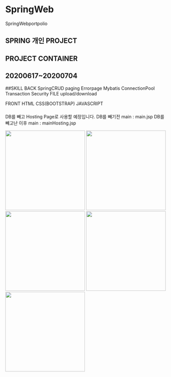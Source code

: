 # SpringWeb
SpringWebportpolio

## SPRING 개인 PROJECT
## PROJECT CONTAINER
## 20200617~20200704

##SKILL
BACK
  SpringCRUD
	paging
	Errorpage
	Mybatis
	ConnectionPool
	Transaction 
	Security
	FILE upload/download
 
 FRONT
  HTML
  CSS(BOOTSTRAP)
  JAVASCRIPT
###

DB를 빼고 Hosting Page로 사용할 예정입니다.
DB를 빼기전 main : main.jsp
DB를 빼고난 이후 main : mainHosting.jsp

<div>
	<img width="250px" src= "https://user-images.githubusercontent.com/64457004/88643396-9e09cd80-d0fc-11ea-9023-68a9402dcf0d.png"/>
	<img width="250px" src= "https://user-images.githubusercontent.com/64457004/88643400-9f3afa80-d0fc-11ea-9fbb-89c2f11c0e19.png"/>
	<img width="250px" src= "https://user-images.githubusercontent.com/64457004/88643403-9f3afa80-d0fc-11ea-81bc-738944dbe8c2.png"/>
	<img width="250px" src= "https://user-images.githubusercontent.com/64457004/88643405-9fd39100-d0fc-11ea-87a6-5a4da3686dc5.png"/>
	<img width="250px" src= "https://user-images.githubusercontent.com/64457004/88643406-a06c2780-d0fc-11ea-86af-4cd15eb5aba4.png"/>
</div>
